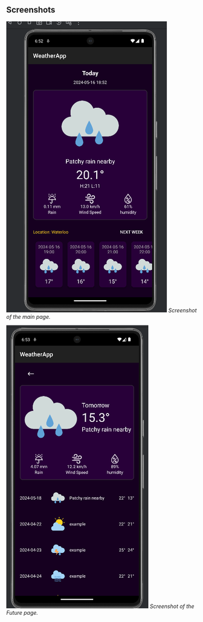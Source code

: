 ## Screenshots

!["Screenshot 2024-05-16 185301.png"](./Screenshot%202024-05-16%20185301.png)
*Screenshot of the main page.*

![Screenshot 2024-05-16 185354](./Screenshot%202024-05-16%20185354.png)
*Screenshot of the Future page.*
